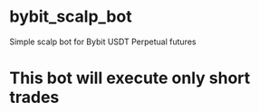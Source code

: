 # bybit_scalp_bot
Simple scalp bot for Bybit USDT Perpetual futures

# This bot will execute only short trades
